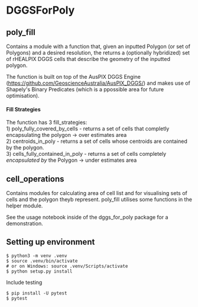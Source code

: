 # DGGSForPoly

## poly_fill
Contains a module with a function that, given an inputted Polygon (or set of Polygons) and a desired resolution, the returns a (optionally hybridized) set of rHEALPIX DGGS cells that describe the geometry of the inputted polygon. 

The function is built on top of the AusPIX DGGS Engine (https://github.com/GeoscienceAustralia/AusPIX_DGGS/) and makes use of Shapely's Binary Predicates (which is a ppossible area for future optimisation).

#### Fill Strategies
The function has 3 fill_strategies:   
    1) poly_fully_covered_by_cells -  returns a set of cells that completly encapsulating the polygon -> over estimates area   
    2) centroids_in_poly -  returns a set of cells whose centroids are contained by the polygon.   
    3) cells_fully_contained_in_poly -  returns a set of cells completely *encapsulated by* the Polygon -> under estimates area   

## cell_operations
Contains modules for calculating area of cell list and for visualising sets of cells and the polygon theyb represent. poly_fill utilises some functions in the helper module.  

See the usage notebook inside of the dggs_for_poly package for a demonstration. 


## Setting up environment

```
$ python3 -m venv .venv
$ source .venv/bin/activate
# or on Windows: source .venv/Scripts/activate
$ python setup.py install
```

Include testing
```
$ pip install -U pytest
$ pytest
```
